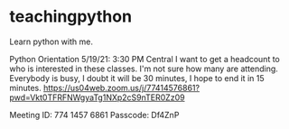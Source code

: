 # teachingpython
Learn python with me. 

Python Orientation 5/19/21: 
3:30 PM Central 
I want to get a headcount to who is interested in these classes. I'm not sure how many are attending. 
Everybody is busy, I doubt it will be 30 minutes, I hope to end it in 15 minutes. 
https://us04web.zoom.us/j/77414576861?pwd=Vkt0TFRFNWgyaTg1NXp2cS9nTER0Zz09

Meeting ID: 774 1457 6861
Passcode: Df4ZnP
